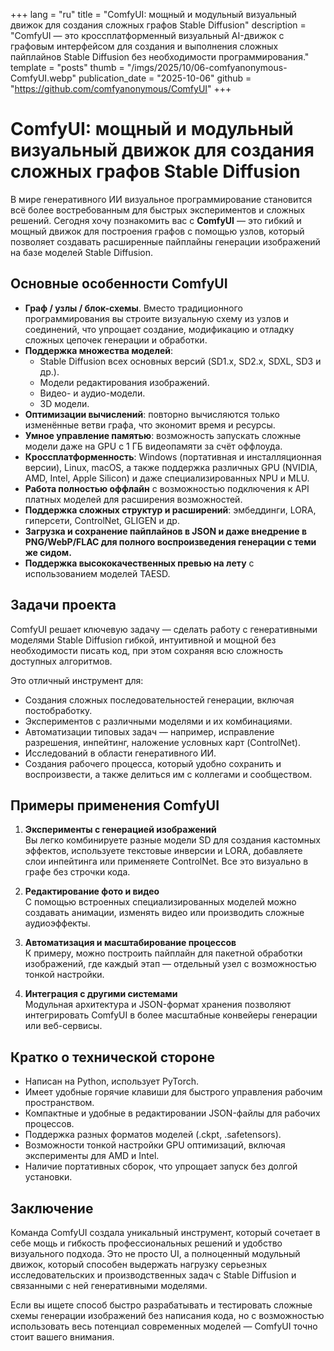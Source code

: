 +++
lang = "ru"
title = "ComfyUI: мощный и модульный визуальный движок для создания сложных графов Stable Diffusion"
description = "ComfyUI — это кроссплатформенный визуальный AI-движок с графовым интерфейсом для создания и выполнения сложных пайплайнов Stable Diffusion без необходимости программирования."
template = "posts"
thumb = "/imgs/2025/10/06-comfyanonymous-ComfyUI.webp"
publication_date = "2025-10-06"
github = "https://github.com/comfyanonymous/ComfyUI"
+++

# ComfyUI: мощный и модульный визуальный движок для создания сложных графов Stable Diffusion

В мире генеративного ИИ визуальное программирование становится всё более востребованным для быстрых экспериментов и сложных решений. Сегодня хочу познакомить вас с **ComfyUI** — это гибкий и мощный движок для построения графов с помощью узлов, который позволяет создавать расширенные пайплайны генерации изображений на базе моделей Stable Diffusion.


## Основные особенности ComfyUI

- **Граф / узлы / блок-схемы**. Вместо традиционного программирования вы строите визуальную схему из узлов и соединений, что упрощает создание, модификацию и отладку сложных цепочек генерации и обработки.
- **Поддержка множества моделей**:
  - Stable Diffusion всех основных версий (SD1.x, SD2.x, SDXL, SD3 и др.).
  - Модели редактирования изображений.
  - Видео- и аудио-модели.
  - 3D модели.
- **Оптимизации вычислений**: повторно вычисляются только изменённые ветви графа, что экономит время и ресурсы.
- **Умное управление памятью**: возможность запускать сложные модели даже на GPU с 1 ГБ видеопамяти за счёт оффлоуда.
- **Кроссплатформенность**: Windows (портативная и инсталляционная версии), Linux, macOS, а также поддержка различных GPU (NVIDIA, AMD, Intel, Apple Silicon) и даже специализированных NPU и MLU.
- **Работа полностью оффлайн** с возможностью подключения к API платных моделей для расширения возможностей.
- **Поддержка сложных структур и расширений**: эмбеддинги, LORA, гиперсети, ControlNet, GLIGEN и др.
- **Загрузка и сохранение пайплайнов в JSON и даже внедрение в PNG/WebP/FLAC для полного воспроизведения генерации с теми же сидом.**
- **Поддержка высококачественных превью на лету** с использованием моделей TAESD.


## Задачи проекта

ComfyUI решает ключевую задачу — сделать работу с генеративными моделями Stable Diffusion гибкой, интуитивной и мощной без необходимости писать код, при этом сохраняя всю сложность доступных алгоритмов.

Это отличный инструмент для:
- Создания сложных последовательностей генерации, включая постобработку.
- Экспериментов с различными моделями и их комбинациями.
- Автоматизации типовых задач — например, исправление разрешения, инпейтинг, наложение условных карт (ControlNet).
- Исследований в области генеративного ИИ.
- Создания рабочего процесса, который удобно сохранить и воспроизвести, а также делиться им с коллегами и сообществом.


## Примеры применения ComfyUI

1. **Эксперименты с генерацией изображений**  
Вы легко комбинируете разные модели SD для создания кастомных эффектов, используете текстовые инверсии и LORA, добавляете слои инпейтинга или применяете ControlNet. Все это визуально в графе без строчки кода.

2. **Редактирование фото и видео**  
С помощью встроенных специализированных моделей можно создавать анимации, изменять видео или производить сложные аудиоэффекты.

3. **Автоматизация и масштабирование процессов**  
К примеру, можно построить пайплайн для пакетной обработки изображений, где каждый этап — отдельный узел с возможностью тонкой настройки.

4. **Интеграция с другими системами**  
Модульная архитектура и JSON-формат хранения позволяют интегрировать ComfyUI в более масштабные конвейеры генерации или веб-сервисы.


## Кратко о технической стороне

- Написан на Python, использует PyTorch.
- Имеет удобные горячие клавиши для быстрого управления рабочим пространством.
- Компактные и удобные в редактировании JSON-файлы для рабочих процессов.
- Поддержка разных форматов моделей (.ckpt, .safetensors).
- Возможности тонкой настройки GPU оптимизаций, включая эксперименты для AMD и Intel.
- Наличие портативных сборок, что упрощает запуск без долгой установки.


## Заключение

Команда ComfyUI создала уникальный инструмент, который сочетает в себе мощь и гибкость профессиональных решений и удобство визуального подхода. Это не просто UI, а полноценный модульный движок, который способен выдержать нагрузку серьезных исследовательских и производственных задач с Stable Diffusion и связанными с ней генеративными моделями.

Если вы ищете способ быстро разрабатывать и тестировать сложные схемы генерации изображений без написания кода, но с возможностью использовать весь потенциал современных моделей — ComfyUI точно стоит вашего внимания.